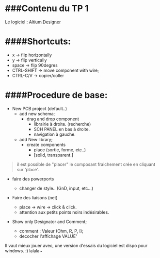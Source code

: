 ###Contenu du TP 1
===

Le logiciel : [Altium Designer](http://www.altium.com/)

####Shortcuts:
====
* x -> flip horizontally
* y -> flip vertically
* space -> flip 90degres
* CTRL-SHIFT -> move component with wire;
* CTRL-C/V -> copier/coller

####Procedure de base:
====

* New PCB project (default..)
  * add new schema;
    * drag and drop component
      * librairie à droite. (recherche)
      * SCH PANEL en bas à droite.
      * navigation à gauche.
  * add New library;
    * create components
      * place (sortie, forme, etc..)
      * [solid, transparent.]
> il est possible de "placer" le composant fraichement crée en cliquant sur 'place'.
    
* faire des powerports
  * changer de style.. (GnD, input, etc...)

* Faire des liaisons (net)
  * place -> wire -> click & click.
  * attention aux petits points noirs indésirables.
  
* Show only Designator and Comment;
  * comment : Valeur (Ohm, R, P, I);
  * decocher l'affichage VALUE'

Il vaut mieux jouer avec, une version d'essais du logiciel est dispo pour windows. :)
lalala~
